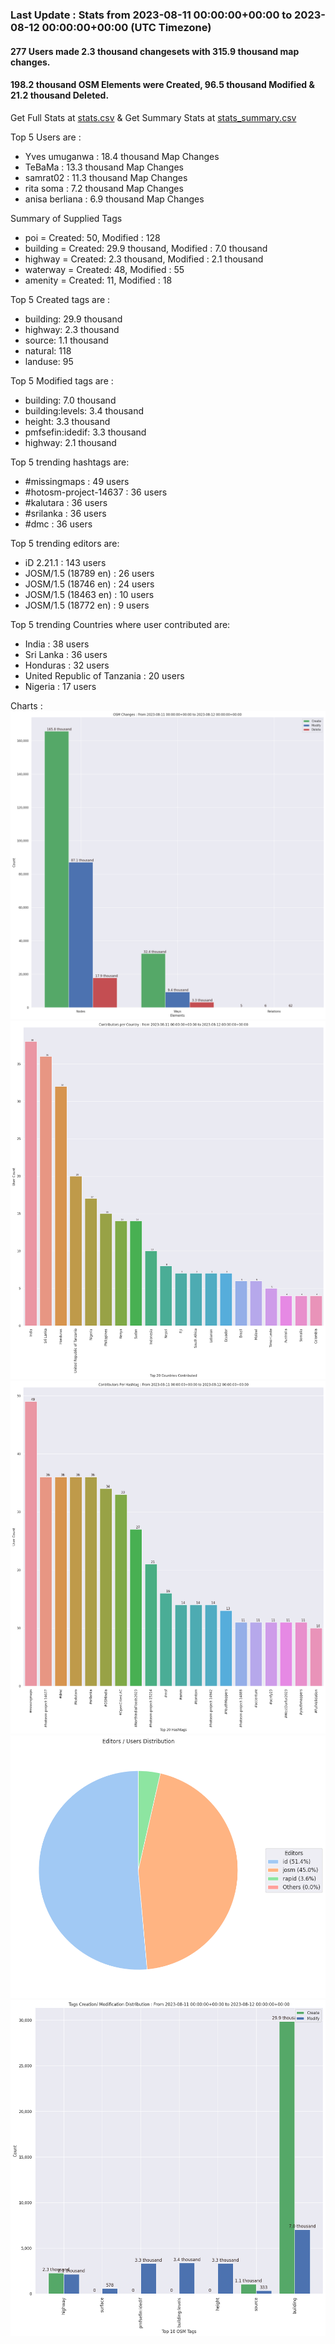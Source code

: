 ### Last Update : Stats from 2023-08-11 00:00:00+00:00 to 2023-08-12 00:00:00+00:00 (UTC Timezone)

#### 277 Users made 2.3 thousand changesets with 315.9 thousand map changes.
#### 198.2 thousand OSM Elements were Created, 96.5 thousand Modified & 21.2 thousand Deleted.
Get Full Stats at [stats.csv](/stats/hotosm/Daily/stats.csv)
 & Get Summary Stats at [stats_summary.csv](/stats/hotosm/Daily/stats_summary.csv)

Top 5 Users are : 
- Yves umuganwa : 18.4 thousand Map Changes
- TeBaMa : 13.3 thousand Map Changes
- samrat02 : 11.3 thousand Map Changes
- rita soma : 7.2 thousand Map Changes
- anisa berliana : 6.9 thousand Map Changes

Summary of Supplied Tags
- poi = Created: 50, Modified : 128
- building = Created: 29.9 thousand, Modified : 7.0 thousand
- highway = Created: 2.3 thousand, Modified : 2.1 thousand
- waterway = Created: 48, Modified : 55
- amenity = Created: 11, Modified : 18


Top 5 Created tags are :
- building: 29.9 thousand
- highway: 2.3 thousand
- source: 1.1 thousand
- natural: 118
- landuse: 95


Top 5 Modified tags are :
- building: 7.0 thousand
- building:levels: 3.4 thousand
- height: 3.3 thousand
- pmfsefin:idedif: 3.3 thousand
- highway: 2.1 thousand


Top 5 trending hashtags are:
- #missingmaps : 49 users
- #hotosm-project-14637 : 36 users
- #kalutara : 36 users
- #srilanka : 36 users
- #dmc : 36 users


Top 5 trending editors are:
- iD 2.21.1 : 143 users
- JOSM/1.5 (18789 en) : 26 users
- JOSM/1.5 (18746 en) : 24 users
- JOSM/1.5 (18463 en) : 10 users
- JOSM/1.5 (18772 en) : 9 users


Top 5 trending Countries where user contributed are:
- India : 38 users
- Sri Lanka : 36 users
- Honduras : 32 users
- United Republic of Tanzania : 20 users
- Nigeria : 17 users


 Charts : 
![Alt text](./stats_osm_changes.png) 
![Alt text](./stats_users_per_country.png) 
![Alt text](./stats_users_per_hashtag.png) 
![Alt text](./stats_editors_pie_chart.png) 
![Alt text](./stats_tags.png) 
